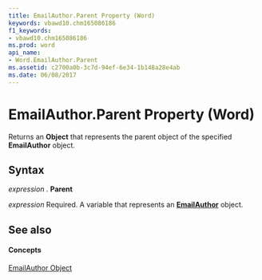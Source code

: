 ```yaml
---
title: EmailAuthor.Parent Property (Word)
keywords: vbawd10.chm165086186
f1_keywords:
- vbawd10.chm165086186
ms.prod: word
api_name:
- Word.EmailAuthor.Parent
ms.assetid: c2700a0b-3c7d-94ef-6e34-1b148a28e4ab
ms.date: 06/08/2017
---
```



# EmailAuthor.Parent Property (Word)

Returns an  **Object** that represents the parent object of the specified **EmailAuthor** object.


## Syntax

 _expression_ . **Parent**

 _expression_ Required. A variable that represents an **[EmailAuthor](Word.EmailAuthor.md)** object.


## See also


#### Concepts


[EmailAuthor Object](Word.EmailAuthor.md)

